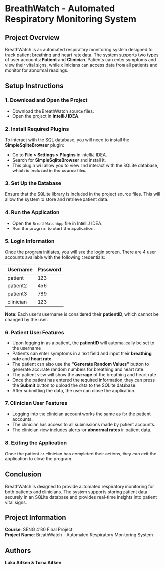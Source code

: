 # BreathWatch - Automated Respiratory Monitoring System

## Project Overview
BreathWatch is an automated respiratory monitoring system designed to track patient breathing and heart rate data. The system supports two types of user accounts: **Patient** and **Clinician**. Patients can enter symptoms and view their vital signs, while clinicians can access data from all patients and monitor for abnormal readings.

## Setup Instructions

### 1. Download and Open the Project
- Download the BreathWatch source files.
- Open the project in **IntelliJ IDEA**.

### 2. Install Required Plugins
To interact with the SQL database, you will need to install the **SimpleSqliteBrowser** plugin:
- Go to **File > Settings > Plugins** in IntelliJ IDEA.
- Search for **SimpleSqliteBrowser** and install it.
- This plugin will allow you to view and interact with the SQLite database, which is included in the source files.

### 3. Set Up the Database
Ensure that the SQLite library is included in the project source files. This will allow the system to store and retrieve patient data.

### 4. Run the Application
- Open the `BreathWatchApp` file in IntelliJ IDEA.
- Run the program to start the application.

### 5. Login Information
Once the program initiates, you will see the login screen. There are 4 user accounts available with the following credentials:

| Username  | Password |
|-----------|----------|
| patient   | 123      |
| patient2  | 456      |
| patient3  | 789      |
| clinician | 123      |

**Note**: Each user’s username is considered their **patientID**, which cannot be changed by the user.

### 6. Patient User Features
- Upon logging in as a patient, the **patientID** will automatically be set to the username.
- Patients can enter symptoms in a text field and input their **breathing rate** and **heart rate**.
- The patient can also use the **"Generate Random Values"** button to generate accurate random numbers for breathing and heart rate.
- The patient view will show the **average** of the breathing and heart rate.
- Once the patient has entered the required information, they can press the **Submit** button to upload the data to the SQLite database.
- After submitting the data, the user can close the application.

### 7. Clinician User Features
- Logging into the clinician account works the same as for the patient accounts.
- The clinician has access to all submissions made by patient accounts.
- The clinician view includes alerts for **abnormal rates** in patient data.

### 8. Exiting the Application
Once the patient or clinician has completed their actions, they can exit the application to close the program.

## Conclusion
BreathWatch is designed to provide automated respiratory monitoring for both patients and clinicians. The system supports storing patient data securely in an SQLite database and provides real-time insights into patient vital signs.

## Project Information
**Course**: SENG 4130 Final Project  
**Project Name**: BreathWatch - Automated Respiratory Monitoring System

## Authors
**Luka Aitken & Toma Aitken**
